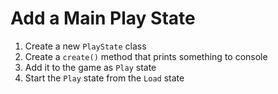 # Add a Main Play State

1. Create a new `PlayState` class
1. Create a `create()` method that prints something to console
1. Add it to the game as `Play` state
1. Start the `Play` state from the `Load` state

